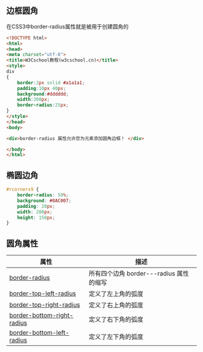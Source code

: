 ## 边框圆角

在CSS3中border-radius属性就是被用于创建圆角的

```Html
<!DOCTYPE html>
<html>
<head>
<meta charset="utf-8"> 
<title>W3Cschool教程(w3cschool.cn)</title> 
<style> 
div
{
	border:2px solid #a1a1a1;
	padding:10px 40px; 
	background:#dddddd;
	width:300px;
	border-radius:25px;
}
</style>
</head>
<body>

<div>border-radius 属性允许您为元素添加圆角边框！ </div>

</body>
</html>
```

## 椭圆边角

```css
#rcorners9 {
    border-radius: 50%;
    background: #8AC007;
    padding: 20px; 
    width: 200px;
    height: 150px;
}
```

## 圆角属性

| 属性                                                         | 描述                                      |
| ------------------------------------------------------------ | ----------------------------------------- |
| [border-radius](https://www.w3cschool.cn/cssref/css3-pr-border-radius.html) | 所有四个边角 border-*-*-radius 属性的缩写 |
| [border-top-left-radius](https://www.w3cschool.cn/cssref/css3-pr-border-top-left-radius.html) | 定义了左上角的弧度                        |
| [border-top-right-radius](https://www.w3cschool.cn/cssref/css3-pr-border-top-right-radius.html) | 定义了右上角的弧度                        |
| [border-bottom-right-radius](https://www.w3cschool.cn/cssref/css3-pr-border-bottom-right-radius.html) | 定义了右下角的弧度                        |
| [border-bottom-left-radius](https://www.w3cschool.cn/cssref/css3-pr-border-bottom-left-radius.html) | 定义了左下角的弧度                        |